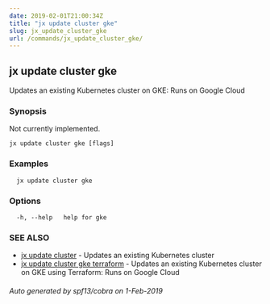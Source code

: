 ```yaml
---
date: 2019-02-01T21:00:34Z
title: "jx update cluster gke"
slug: jx_update_cluster_gke
url: /commands/jx_update_cluster_gke/
---
```

## jx update cluster gke

Updates an existing Kubernetes cluster on GKE: Runs on Google Cloud

### Synopsis

Not currently implemented.

```
jx update cluster gke [flags]
```

### Examples

```
  jx update cluster gke
```

### Options

```
  -h, --help   help for gke
```

### SEE ALSO

* [jx update cluster](/commands/jx_update_cluster/)	 - Updates an existing Kubernetes cluster
* [jx update cluster gke terraform](/commands/jx_update_cluster_gke_terraform/)	 - Updates an existing Kubernetes cluster on GKE using Terraform: Runs on Google Cloud

###### Auto generated by spf13/cobra on 1-Feb-2019
